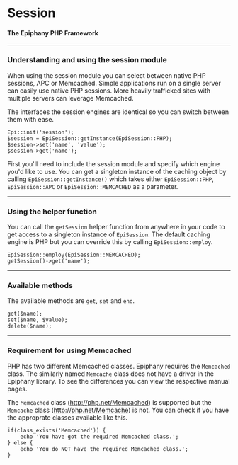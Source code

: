 Session
=======================
#### The Epiphany PHP Framework

----------------------------------------

### Understanding and using the session module

When using the session module you can select between native PHP sessions, APC or Memcached. Simple applications run on a single server can easily use native PHP sessions. More heavily trafficked sites with multiple servers can leverage Memcached.

The interfaces the session engines are identical so you can switch between them with ease.

    Epi::init('session');
    $session = EpiSession::getInstance(EpiSession::PHP);
    $session->set('name', 'value');
    $session->get('name');

First you'll need to include the session module and specify which engine you'd like to use. You can get a singleton instance of the caching object by calling `EpiSession::getInstance()` which takes either `EpiSession::PHP`, `EpiSession::APC` or `EpiSession::MEMCACHED` as a parameter.

----------------------------------------

### Using the helper function

You can call the `getSession` helper function from anywhere in your code to get access to a singleton instance of `EpiSession`. The default caching engine is PHP but you can override this by calling `EpiSession::employ`.

    EpiSession::employ(EpiSession::MEMCACHED);
    getSession()->get('name');

----------------------------------------

### Available methods

The available methods are `get`, `set` and `end`.

    get($name);
    set($name, $value);
    delete($name);

----------------------------------------

### Requirement for using Memcached

PHP has two different Memcached classes. Epiphany requires the `Memcached` class. The similarly named `Memcache` class does not have a driver in the Epiphany library. To see the differences you can view the respective manual pages.

The `Memcached` class (http://php.net/Memcached) is supported but the `Memcache` class (http://php.net/Memcache) is not. You can check if you have the approprate classes available like this.

    if(class_exists('Memcached')) {
        echo 'You have got the required Memcached class.';
    } else {
        echo 'You do NOT have the required Memcached class.';
    }

